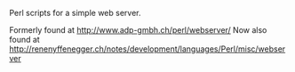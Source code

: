 Perl scripts for a simple web server.

Formerly found at http://www.adp-gmbh.ch/perl/webserver/
Now also found at http://renenyffenegger.ch/notes/development/languages/Perl/misc/webserver

